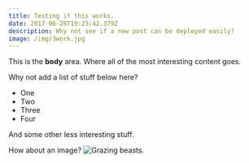 ```yaml
---
title: Testing if this works.
date: 2017-06-28T19:23:42.379Z
description: Why not see if a new post can be deployed easily?
image: /img/3work.jpg
---
```

This is the **body** area. Where all of the most interesting content goes.

Why not add a list of stuff below here?

- One
- Two
- Three
- Four

And some other less interesting stuff.

How about an image?
![Grazing beasts.](/img/1B65075_0260.jpg)
